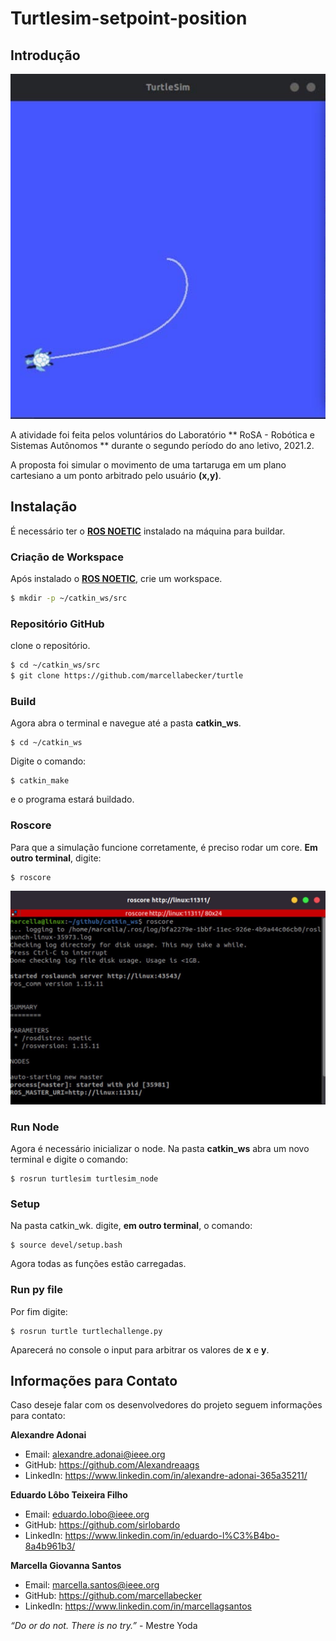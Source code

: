 
# Turtlesim-setpoint-position

## Introdução
![banner](/pictures/1.jpg)

A atividade foi feita pelos voluntários do Laboratório ** RoSA - Robótica e Sistemas Autônomos ** durante o segundo período do ano letivo, 2021.2.

A proposta foi simular o movimento de uma tartaruga em um plano cartesiano a um ponto arbitrado pelo usuário **(x,y)**.


## Instalação
É necessário ter o **[ROS NOETIC](http://wiki.ros.org/noetic/Installation)** instalado na máquina para buildar.


### Criação de Workspace
Após instalado o **[ROS NOETIC](http://wiki.ros.org/noetic/Installation)**, crie um workspace.

```bash
$ mkdir -p ~/catkin_ws/src
```

### Repositório GitHub

clone o repositório.

```bash
$ cd ~/catkin_ws/src
$ git clone https://github.com/marcellabecker/turtle
``` 

### Build
Agora abra o terminal e navegue até a pasta **catkin_ws**.
```
$ cd ~/catkin_ws
``` 
Digite o comando: 
```
$ catkin_make
``` 
e o programa estará buildado.

### Roscore

Para que a simulação funcione corretamente, é preciso rodar um core.
**Em outro terminal**, digite:
```
$ roscore
``` 

![banner](/pictures/2.jpg)

### Run Node
Agora é necessário inicializar o node. Na pasta **catkin_ws** abra um novo terminal e digite o comando:

```
$ rosrun turtlesim turtlesim_node
``` 
### Setup
Na pasta catkin_wk. digite, **em outro terminal**, o comando:
```
$ source devel/setup.bash
``` 
Agora todas as funções estão carregadas.

### Run py file
Por fim digite:
```
$ rosrun turtle turtlechallenge.py
``` 
Aparecerá no console o input para arbitrar os valores de **x** e **y**.

## Informações para Contato
Caso deseje falar com os desenvolvedores do projeto seguem informações para contato:

**Alexandre Adonai**
- Email: alexandre.adonai@ieee.org
- GitHub: https://github.com/Alexandreaags
- LinkedIn: https://www.linkedin.com/in/alexandre-adonai-365a35211/

**Eduardo Lôbo Teixeira Filho**
- Email: eduardo.lobo@ieee.org
- GitHub: https://github.com/sirlobardo
- LinkedIn: https://www.linkedin.com/in/eduardo-l%C3%B4bo-8a4b961b3/

**Marcella Giovanna Santos**
- Email: marcella.santos@ieee.org
- GitHub: https://github.com/marcellabecker
- LinkedIn: https://www.linkedin.com/in/marcellagsantos

*“Do or do not. There is no try.”* - Mestre Yoda
